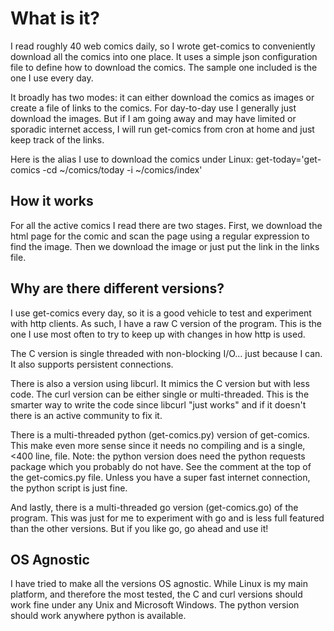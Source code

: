 # What is it?

I read roughly 40 web comics daily, so I wrote get-comics to
conveniently download all the comics into one place. It uses a simple
json configuration file to define how to download the comics. The
sample one included is the one I use every day.

It broadly has two modes: it can either download the comics as images
or create a file of links to the comics. For day-to-day use I
generally just download the images. But if I am going away and may
have limited or sporadic internet access, I will run get-comics from
cron at home and just keep track of the links.

Here is the alias I use to download the comics under Linux:
    get-today='get-comics -cd ~/comics/today -i ~/comics/index'

## How it works

For all the active comics I read there are two stages. First, we
download the html page for the comic and scan the page using a
regular expression to find the image. Then we download the image or
just put the link in the links file.

## Why are there different versions?

I use get-comics every day, so it is a good vehicle to test and
experiment with http clients. As such, I have a raw C version of the
program. This is the one I use most often to try to keep up with
changes in how http is used.

The C version is single threaded with non-blocking I/O... just because
I can. It also supports persistent connections.

There is also a version using libcurl. It mimics the C version but
with less code. The curl version can be either single or
multi-threaded. This is the smarter way to write the code since
libcurl "just works" and if it doesn't there is an active community
to fix it.

There is a multi-threaded python (get-comics.py) version of
get-comics. This make even more sense since it needs no compiling and
is a single, <400 line, file. Note: the python version does need the
python requests package which you probably do not have. See the
comment at the top of the get-comics.py file. Unless you have a super
fast internet connection, the python script is just fine.

And lastly, there is a multi-threaded go version (get-comics.go) of
the program. This was just for me to experiment with go and is less
full featured than the other versions. But if you like go, go ahead and
use it!

## OS Agnostic

I have tried to make all the versions OS agnostic. While Linux is my
main platform, and therefore the most tested, the C and curl versions
should work fine under any Unix and Microsoft Windows. The python version
should work anywhere python is available.
